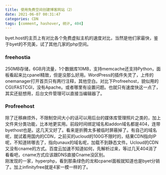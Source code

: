 ```yaml
---
title: 使用免费空间创建博客网站（2）
date: 2021-06-07 00:31:47
categories: CDN
tags: [comment, hashover, 统计, 404]
---
```

byet.host的主页上有对比各个免费虚拟主机的速度对比，当然是他们家最快，鉴于byet的不完美，试了其他几家的php空间。
<h3> freehostia </h3>
<!--more-->

<div>250MB存储，6GB月流量，1个数据库10MB，支持memcache还支持Python，面板看起来比cpanel精致，但是没那么好用。WordPress的插件失灵了，上传的onemanager打开首页只有两行注释，其他空白。对比下Profreehost，貌似用的CGI/FASTCGI，没有Apache。或者哪里有设置问题。也就只有速度快这一点了，其实还挺想用，后台文件管理可以直接当编辑器了。</div>
<h3> Profreehost </h3>

<div>除了迁移麻烦外，不限制空间大小的话可以用后台的媒体库管理照片之类的，加上文件夹分类功能，比本地更实用。前段时间绑定域名和addon域名都是404，连带byethost也是。这几天又好了。看来是折腾太多被临时屏蔽掉了。有自己的域名呢，就试着用国内的CDN，之前买的ucloud的100G不限时的，结果CDN指向IP呢，不知道转哪去了，指向unaux的域名呢，加载不到静态文件。Ucloud的CDN又没有cname的方式。百度云加速不知道如何，先解析过来，等过几天404消了看看吧，cname方式应该跟DNS直接Cname没区别。</div>
<div>刚发现的一家，hyperphp，看到那条绿色的龙和cpanel面板就知道也是byet分销了。加上infinityfree就是4家一模一样的了。</div>